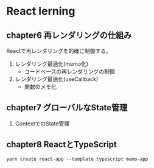 # React lerning

## chapter6 再レンダリングの仕組み
Reactで再レンダリングを的確に制御する。
1. レンダリング最適化(memo化)
	- コードベースの再レンダリングの制御
2. レンダリング最適化(useCallback)
	- 関数のメモ化

## chapter7 グローバルなState管理
1. ContextでのState管理

## chapter8 ReactとTypeScript
`yarn create react-app --template typescript memo-app`